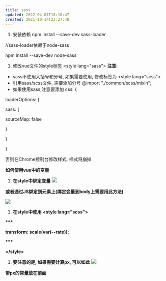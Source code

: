 ```yaml
---
title: sass
updated: 2022-04-01T18:10:47
created: 2021-10-14T23:27:48
---
```


1.  安装依赖
npm install --save-dev sass-loader

//sass-loader依赖于node-sass

npm install --save-dev node-sass
1.  修改vue文件的style标签
\<style lang="sass"\>
**注意:**
- sass不使用大括号和分号, 如果需要使用, 修改标签为 \<style lang="scss"\>
- 引用sass/scss文件, 需要添加分号 @import "./common/scss/mixin";
- 如果使用sass,注意要添加
css: {

loaderOptions: {

sass: {

sourceMap: false

}

}

}

否则在Chrome控制台修改样式, 样式将崩掉

**如何使用vue中的变量**
1.  **在style中绑定变量**
![](C:\Users\hvgub\AppData\Local\Temp\第一笔记本\pandoc/media/image1.png)

**或者通过JS绑定到元素上(绑定变量到body上需要用此方法)**

![](C:\Users\hvgub\AppData\Local\Temp\第一笔记本\pandoc/media/image2.png)

1.  **在style中使用**
**\<style lang="scss"\>**

**\*\*\***

**transform: scale(var(--rate));**

**\*\*\***

**\</style\>**
1.  **要注意的是, 如果需要计算px, 可以如此**
![](C:\Users\hvgub\AppData\Local\Temp\第一笔记本\pandoc/media/image3.png)

**带px的常量放在前面**

